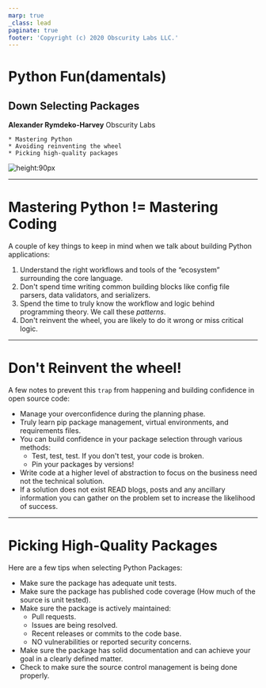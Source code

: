 ```yaml
---
marp: true
_class: lead
paginate: true
footer: 'Copyright (c) 2020 Obscurity Labs LLC.'
---
```


# Python Fun(damentals)
## Down Selecting Packages

**Alexander Rymdeko-Harvey**
Obscurity Labs
```text
* Mastering Python
* Avoiding reinventing the wheel
* Picking high-quality packages
```

![height:90px](https://obscuritylabs.com/wp-content/uploads/2019/11/OL-3d-landscape-positive-transparent.png)

---
# Mastering Python != Mastering Coding

A couple of key things to keep in mind when we talk about building Python applications:

1) Understand the right workflows and tools of the “ecosystem” surrounding the core language.
2) Don't spend time writing common building blocks like config file parsers, data validators, and serializers.
3) Spend the time to truly know the workflow and logic behind programming theory. We call these *patterns*.
4) Don't reinvent the wheel, you are likely to do it wrong or miss critical logic.


---
# Don't Reinvent the wheel!

A few notes to prevent this `trap` from happening and building confidence in open source code:

* Manage your overconfidence during the planning phase.
* Truly learn pip package management, virtual environments, and requirements files.
* You can build confidence in your package selection through various methods:
    * Test, test, test. If you don't test, your code is broken.
    * Pin your packages by versions!
* Write code at a higher level of abstraction to focus on the business need not the technical solution.
* If a solution does not exist READ blogs, posts and any ancillary information you can gather on the problem set to increase the likelihood of success.

---
# Picking High-Quality Packages

Here are a few tips when selecting Python Packages:

* Make sure the package has adequate unit tests.
* Make sure the package has published code coverage (How much of the source is unit tested).
* Make sure the package is actively maintained:
    * Pull requests.
    * Issues are being resolved.
    * Recent releases or commits to the code base.
    * NO vulnerabilities or reported security concerns.
* Make sure the package has solid documentation and can achieve your goal in a clearly defined matter.
* Check to make sure the source control management is being done properly.

